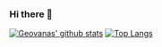 ### Hi there 👋

[![Geovanas' github stats](https://github-readme-stats.vercel.app/api?username=geovanathome&show_icons=true&theme=tokyonight&count_private=true&include_all_commits=true)](https://github.com/anuraghazra/github-readme-stats)
[![Top Langs](https://github-readme-stats.vercel.app/api/top-langs?username=geovanathome&layout=compact)](https://github.com/anuraghazra/github-readme-stats)
<!--
[![Top Langs](https://github-readme-stats.vercel.app/api/top-langs/?username=geovanathome)](https://github.com/anuraghazra/github-readme-stats)
[![Top Langs](https://github-readme-stats.vercel.app/api/top-langs?username=geovanathome&layout=compact)](https://github.com/anuraghazra/github-readme-stats)
[![Top Langs](https://github-readme-stats.vercel.app/api/top-langs?username=geovanathome&layout=compact)](https://github.com/anuraghazra/github-readme-stats)
-->
<!--
**geovanathome/geovanathome** is a ✨ _special_ ✨ repository because its `README.md` (this file) appears on your GitHub profile.

Here are some ideas to get you started:

- 🔭 I’m currently working on ...
- 🌱 I’m currently learning ...
- 👯 I’m looking to collaborate on ...
- 🤔 I’m looking for help with ...
- 💬 Ask me about ...
- 📫 How to reach me: ...
- 😄 Pronouns: ...
- ⚡ Fun fact: ...
-->
